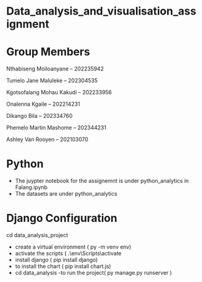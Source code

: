 # Data_analysis_and_visualisation_assignment

# Group Members
Nthabiseng Moiloanyane – 202235942

Tumelo Jane Maluleke – 202304535

Kgotsofalang Mohau Kakudi – 202233956

Onalenna Kgaile – 202214231 

Dikango Bila – 202334760

Phemelo Martin Mashome – 202344231

Ashley Van Rooyen – 202103070   

# Python
- The juypter notebook for the assignemnt is under python_analytics in Falang.ipynb
- The datasets are under python_analytics
  
# Django Configuration

cd data_analysis_project
- create a virtual environment ( py -m venv env)
- activate the scripts ( .\env\Scripts\activate
- install django ( pip install django)
- to install the chart ( pip install chart.js)
- cd data_analysis
-to run the project( py manage.py runserver )

